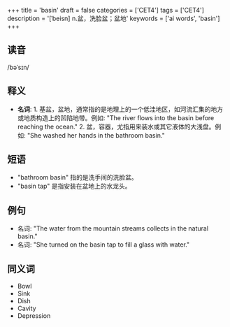 +++
title = 'basin'
draft = false
categories = ['CET4']
tags = ['CET4']
description = '[ˈbeisn] n.盆，洗脸盆；盆地'
keywords = ['ai words', 'basin']
+++

## 读音
/bəˈsɪn/

## 释义
- **名词**: 1. 基盆，盆地，通常指的是地理上的一个低洼地区，如河流汇集的地方或地质构造上的凹陷地带。例如: "The river flows into the basin before reaching the ocean."
   2. 盆，容器，尤指用来装水或其它液体的大浅盘。例如: "She washed her hands in the bathroom basin."

## 短语
- "bathroom basin" 指的是洗手间的洗脸盆。
- "basin tap" 是指安装在盆地上的水龙头。

## 例句
- 名词: "The water from the mountain streams collects in the natural basin."
- 名词: "She turned on the basin tap to fill a glass with water."

## 同义词
- Bowl
- Sink
- Dish
- Cavity
- Depression
